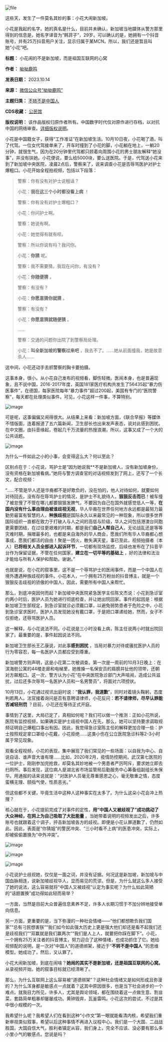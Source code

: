 ![file](https://chinadigitaltimes.net/chinese/files/2023/10/image-1697278715664.png)


这些天，发生了一件莫名其妙的事：小花大闹新加坡。


小花是我起的名字。她的真名是什么，目前并未确认，新加坡当地媒体从警方那里得到的信息是，她名字译音为“韩菲子”，29岁。可以确认的是，她拥有一个抖音账号，并有25万抖音用户关注，显示归属于某MCN。所以，我们还是暂且叫她“小花”吧。





**标题：** 小花闹的不是新加坡，而是祖国互联网的心窝  

**作者：** [呦呦鹿鸣](https://chinadigitaltimes.net/space/呦呦鹿鸣)  

**发表日期：** 2023.10.14  

**来源：** [微信公众号“呦呦鹿鸣”](https://web.archive.org/web/https://mp.weixin.qq.com/s/n0D5E8qZ51WBEkkwQV-zLQ)  

**主题归类：** [不转不是中国人](https://chinadigitaltimes.net/space/不转不是中国人)  

**CDS收藏：** [公民馆](https://chinadigitaltimes.net/space/%E5%85%AC%E6%B0%91%E9%A6%86)  

**版权说明：** 该作品版权归原作者所有。中国数字时代仅对原作进行存档，以对抗中国的网络审查。[详细版权说明](https://chinadigitaltimes.net/chinese/copyright)。


小花是中国籍女子，获得“工作准证”在新加坡生活。10月10日夜，小花喝了酒，叫了代驾。一位女代驾接单来了，开车时撞到了小花的脚，小花躺在地上，一躺20分钟，就很生气，因为在20分钟里代驾都只顾着向周围小花的男士朋友解释“她没事”，并没有扶她。小花便说，要么给5000块，要么送医院。于是，代驾送小花来到了新加坡中央医院，凌晨2点后，警察来了，说来调查小花是否辱骂医护对护士爆粗口。小花开始全程拍视频，包括以下段落：



> 
> 警察：你有没有对护士说粗话？
> 
> 
> 小花：**我在这三个小时都没看上病** ！
> 
> 
> 警察：你有没有对护士爆粗口？
> 
> 
> 小花：你问护士啊。
> 
> 
> 警察：她说有啊。
> 
> 
> 小花：她觉得有就有呗。
> 
> 
> 警察：所以你说有吗？我问你。
> 
> 
> 小花：**你猜** 呢。 
> 
> 
> 警察：我不需要猜，我现在问你，有没有？
> 
> 
> 小花：**你随便猜** 。
> 
> 
> 警察：有没有？
> 
> 
> 小花：**你愿意猜你就猜** 。
> 
> 
> 警察：有没有？
> 
> 
> 小花：**你愿意猜就随便猜** 。
> 
> 
> ……
> 
> 
> 警察：交通的问题你出院了到警察局处理。
> 
> 
> 小花：**叫全新加坡的警察过来吧** ，我去不了。……她从前面撞我，她是故意杀人……
> 
> 
> 


这中间，小花还动手去抓警察的胸卡要拍摄。


这事本身，很小。从小花自己发布的视频看，脚伤轻微。医闹本身，也是普遍现象，且不说中国，2016-2017年度，英国181家医疗机构共发生了56435起“暴力伤医事件”，在德国，每家医院每年“暴力事件”超过200起，美国有专门的“医院警察”，每天都在处理类似事件。可见，小花这样一件事，不算特别。


![image](https://chinadigitaltimes.net/chinese/files/2023/10/post-701109-652a6cbd0371d.)


可是呢，这事偏偏又闹得很大。从结果上来看：新加坡方面，《联合早报》等媒体不惜版面，连着报道了五六篇新闻，卫生部长也出来发声表态，说对此感到困扰。在中文圈，由抖音缘起，卷起几千万流量的热搜浪潮，所以，这事又成了一个大的公共话题。


![image](https://chinadigitaltimes.net/chinese/files/2023/10/post-701109-652a6cbd0bef8.)


为什么一件如此之小的小事，会变得这么大？何以至此？


区别点在于：小花说，骂护士是“因为她说我\*\*不是新加坡人，没有新加坡身份，没有资格在新加坡看病。”她将与警方调查官的对话视频发到了网上，还写了一个长文，配合视频： 


“……不管是华人还是华裔都不是好欺负的，没在怕的，他人对待如何，就要如何对待回去，没有存在辱骂护士的情况，是护士不礼貌待人，**狠狠反击而已**！被车撞了被怠慢了不管在哪儿都要狠狠发脾气，不要因为自己在国外就感觉低人一等，**在国内没有什么事由理由被谁歧视无视**，华人华裔在世界任何地方永远都是最努力最勤劳最富有智慧的人，**种族歧视**是国际永久以来最常见的一种现象，所以很多世界国际组织一直都在致力于打破人与人之间的高低与阶级，华人之间包括港澳台同胞更需要团结，在过往更艰难的时期，都是我们**自己人帮自己人**，无论战乱还是等等灾难时期，捐赠最多的，也都是来自海外的华人商会，愿我们所有华人华裔都心想事成，愿我们都活的自由！聚是一团火，散失满天星，事已至此，视频拍摄者（本人）**已将相关人员全部进入起诉环节**，一切都有现场监控，后续也发布在了抖音平台作为保留证据，不管在任何国家，**建立在一切平等的基础上** ，好的法律和法治才能给与所有人保护和帮助。谢谢。”


也就是说，在小花的叙事里，这不是一个辱骂护士的医闹事件，而是一个中国人在境外遭遇种族歧视的事件。小花本人，一个拥有25万粉丝的抖音博主，就是一个狠狠反击歧视的骄傲的中国人，因此，需要所有中国人来帮忙。


那么，到底冲突因何而起？新加坡中央医院紧急医学主任陈文杰说：小花到急诊室约两小时后，医护人员为她进行彻底检查，并让她出院回家。事件的起因是：根据新加坡卫生部规定，到急诊室就诊必须戴口罩，以避免弱势患者于危险之中，小花到急诊室求医时，医护人员发现她没有戴口罩，于是把口罩递给她，然而，女子不仅拒绝，还辱骂医护人员。


这一解释，与小花说法不同。小花说是三小时没看上病，陈主任说两小时就出院回家了。最重要的是，事件起因说法不同。


新加坡卫生部长王乙康说，对此事**感到困扰** ，当局对暴力对待或骚扰医护人员的行为零容忍，每一名医护人员都应受到尊重。


新加坡警方则声明，这是小花第二次被调查。第一次是一周前的10月3日晚上：在滨海舫公寓的44楼走廊和电梯里，她推搡一名保安员的肩膀并扯他的领带，还朝对方飙粗口。这一次，警方认为小花“在中央医院急诊部门大声喧闹，造成公共滋扰，过后还多次辱骂一名医护人员和一名男警员”，将面对六项控状。


10月13日，小花通过视讯出庭时说：“**我认罪，我道歉**”，同时对着镜头鞠躬，态度判若两人。法官接着询问是否有意聘请律师，小花反问：**若不请律师，尽早认罪能否减轻刑罚** ？目前，小花还在等待正式开庭。


事情到了这里，大局已定了，真相如何呢？我们可以做一个推测：正如小花所说，医院有监控视频，如果确实是护士歧视中国人在先，那么，她可以坚持要求调取视频证明自己爆粗口事出有因。因此，我觉得急诊室陈主任的解释更加合理一些：护士按照规定拿口罩给小花戴，小花拒绝……这类小伤在公立医院急诊科等2-3小时属于常见现象。


观看全程视频，小花的表现，集中展现了我们常见的一些场面：以自我为中心、自说自话、谁声音大谁有理……比如，2020年2月，疫情防控期间，武汉第七医院的一位护士，刚刚参加完抢救，却莫名其妙地被一个男患者严厉呵斥，要求她立即去扫厕所。事后发现，这位病人是湖北省市场监管局后勤服务中心筹备组副组长朱保华。用通报的话来说就是：“对医护人员毫无尊重感恩之心，毫无敬重之情，态度蛮横无理、颐指气使，性质恶劣。” 


但这些都不关键，毕竟生活中这种人这种事实在太多了。为什么这朵小花会冲上热搜？


核心就在于，小花提前完成了对事件的定性，**用“中国人又被歧视了”成功挑动了大众神经，在网上为自己吸取了大批能量** 。当她带着说明的视频发出之后，许多账号也就跟着这个调子，抨击新加坡各方的歧视。即便是小花认罪道歉了，仍然如此。因此，表面是“你猜姐”的警民冲突、“三小时看不上病”的医患冲突，实际上，却被偷偷置换为“中外冲突”。


![image](https://chinadigitaltimes.net/chinese/files/2023/10/post-701109-652a6cbd18255.png)


![image](https://chinadigitaltimes.net/chinese/files/2023/10/post-701109-652a6cbd2375b.png)


![image](https://chinadigitaltimes.net/chinese/files/2023/10/post-701109-652a6cbd2a9a8.)


小花说护士歧视她，仅仅是一面之词，并没有证据。何况这是新加坡，新加坡与中国血脉相连，说新加坡歧视华人，显而易见的荒谬。但是，为什么就这么多人接受了她的说法，这么容易就将“中国人又被歧视”认定为事实呢？为什么如此简陋的“话题置换”成功得如此轻而易举？


一方面，当然是目前大众普遍信息素养不足，许多人长期习惯于不加分辨地接受单向信息。


另一方面，更重要的是，当下弥漫的一种社会情绪——“他们都想欺负我们国家”“总有刁民想害朕”“我们如今如此强大历史上更是强大他们却还是看不起我们还是歧视我们”“双赢就是我们赢两次”“我们是人上人，就要把你踩在脚下”。小花，一个拥有25万关注者的抖音博主，努力迎合了这种情绪，也成功抓住了它。她给视频配的说明，是一次对“中国人”的道德绑架，接近于“**不转不是中国人** ”的思维模型。她成功了，然后，又认罪了。


小花大闹新加坡，到底在闹啥？**她闹的其实不是新加坡，还是祖国互联网的心窝。** 从录视频开始，她的叙事目标就已经清晰了。


那么，为什么互联网上这么容易被“道德绑架”？这种社会情绪又是如何形成且弥漫的？为什么浑身都是敏感点一点就着？这其中原因很多，也是当下社会进步的一个难点。就我目力所见，许多人，尤其是舆论领域，都在围绕着这一点做生意、割韭菜，套路简单粗暴却屡屡成功。黄钟毁弃，瓦釜雷鸣。小花这次的尝试，不过是其中很小规模的一次。


我希望什么呢？我希望人们在看到这种“小作文”第一眼就能看清内核，希望我们重新审视类似叙事，希望以后这种事情不再进入议程中心。我们是一个大国、二战战胜国，大国自信大气，胜利者镇定从容，我们身上，完全不应该、没必要有那么多小里小气的敏感点。您说是吗？


